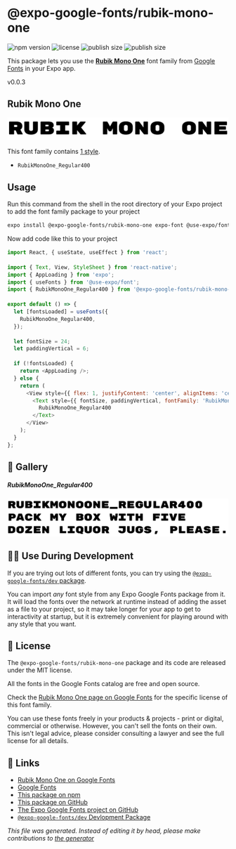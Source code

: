 # @expo-google-fonts/rubik-mono-one

![npm version](https://flat.badgen.net/npm/v/@expo-google-fonts/rubik-mono-one)
![license](https://flat.badgen.net/github/license/expo/google-fonts)
![publish size](https://flat.badgen.net/packagephobia/install/@expo-google-fonts/rubik-mono-one)
![publish size](https://flat.badgen.net/packagephobia/publish/@expo-google-fonts/rubik-mono-one)

This package lets you use the [**Rubik Mono One**](https://fonts.google.com/specimen/Rubik+Mono+One) font family from [Google Fonts](https://fonts.google.com/) in your Expo app.

v0.0.3

## Rubik Mono One

![Rubik Mono One](./font-family.png)

This font family contains [1 style](#gallery).

- `RubikMonoOne_Regular400`

## Usage

Run this command from the shell in the root directory of your Expo project to add the font family package to your project
```sh
expo install @expo-google-fonts/rubik-mono-one expo-font @use-expo/font
```

Now add code like this to your project
```js
import React, { useState, useEffect } from 'react';

import { Text, View, StyleSheet } from 'react-native';
import { AppLoading } from 'expo';
import { useFonts } from '@use-expo/font';
import { RubikMonoOne_Regular400 } from '@expo-google-fonts/rubik-mono-one';

export default () => {
  let [fontsLoaded] = useFonts({
    RubikMonoOne_Regular400,
  });

  let fontSize = 24;
  let paddingVertical = 6;

  if (!fontsLoaded) {
    return <AppLoading />;
  } else {
    return (
      <View style={{ flex: 1, justifyContent: 'center', alignItems: 'center' }}>
        <Text style={{ fontSize, paddingVertical, fontFamily: 'RubikMonoOne_Regular400' }}>
          RubikMonoOne_Regular400
        </Text>
      </View>
    );
  }
};

```

## 🔡 Gallery

##### RubikMonoOne_Regular400
![RubikMonoOne_Regular400](./e7309c62b1b75116a4ed60639db8643e8bf50f3f4ed2f798823b2eb3b1f2a225.ttf.png)


## 👩‍💻 Use During Development

If you are trying out lots of different fonts, you can try using the [`@expo-google-fonts/dev` package](https://github.com/expo/google-fonts/tree/master/font-packages/dev#readme).

You can import *any* font style from any Expo Google Fonts package from it. It will load the fonts
over the network at runtime instead of adding the asset as a file to your project, so it may take longer
for your app to get to interactivity at startup, but it is extremely convenient
for playing around with any style that you want.

## 📖 License

The `@expo-google-fonts/rubik-mono-one` package and its code are released under the MIT license.

All the fonts in the Google Fonts catalog are free and open source.

Check the [Rubik Mono One page on Google Fonts](https://fonts.google.com/specimen/Rubik+Mono+One) for the specific license of this font family.

You can use these fonts freely in your products & projects - print or digital, commercial or otherwise. However, you can't sell the fonts on their own. This isn't legal advice, please consider consulting a lawyer and see the full license for all details.

## 🔗 Links

- [Rubik Mono One on Google Fonts](https://fonts.google.com/specimen/Rubik+Mono+One)
- [Google Fonts](https://fonts.google.com/)
- [This package on npm](https://www.npmjs.com/package/@expo-google-fonts/rubik-mono-one)
- [This package on GitHub](https://github.com/expo/google-fonts/tree/master/font-packages/rubik-mono-one)
- [The Expo Google Fonts project on GitHub](https://github.com/expo/google-fonts)
- [`@expo-google-fonts/dev` Devlopment Package](https://github.com/expo/google-fonts/tree/master/font-packages/dev)


*This file was generated. Instead of editing it by head, please make contributions to [the generator](https://github.com/expo/google-fonts/tree/master/packages/generator)*
